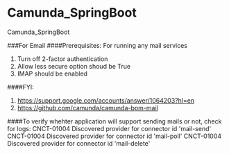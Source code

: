 # Camunda_SpringBoot
Camunda_SpringBoot

###For Email
####Prerequisites: For running any mail services
1. Turn off 2-factor authentication
2. Allow less secure option shoud be True
3. IMAP should be enabled


####FYI:
1. https://support.google.com/accounts/answer/1064203?hl=en
2. https://github.com/camunda/camunda-bpm-mail


####To verify whehter application will support sending mails or not, check for logs:
CNCT-01004 Discovered provider for connector id 'mail-send'
CNCT-01004 Discovered provider for connector id 'mail-poll'
CNCT-01004 Discovered provider for connector id 'mail-delete'